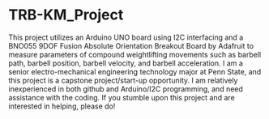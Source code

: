# TRB-KM_Project
This project utilizes an Arduino UNO board using I2C interfacing and a BNO055 9DOF Fusion Absolute Orientation Breakout Board by Adafruit to measure parameters of compound weightlifting movements such as barbell path, barbell position, barbell velocity, and barbell acceleration.
I am a senior electro-mechanical engineering technology major at Penn State, and this project is a capstone project/start-up opportunity.
I am relatively inexperienced in both github and Arduino/I2C programming, and need assistance with the coding. If you stumble upon this project and are interested in helping, please do! 
